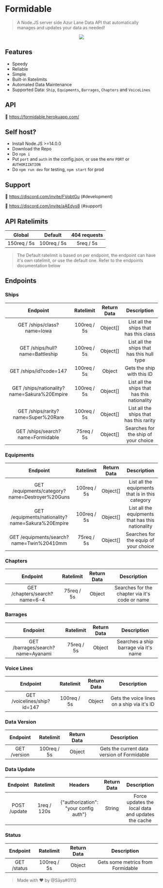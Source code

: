 # Formidable
> A Node.JS server side Azur Lane Data API that automatically manages and updates your data as needed!
<p align="center">
  <img src="https://azurlane.netojuu.com/w/images/3/3a/FormidableSummerWithoutBG.png">
</p>

## Features
* Speedy
* Reliable
* Simple
* Built-in Ratelimits
* Automated Data Maintenance
* Supported Data: `Ship`, `Equipments`, `Barrages`, `Chapters` and `VoiceLines`

## API

🔗 https://formidable.herokuapp.com/

## Self host?
* Install Node.JS >=14.0.0
* Download the Repo
* Do `npm i`
* Put `port` and `auth` in the config.json, or use the env `PORT` or `AUTHORIZATION`
* Do `npm run dev` for testing, `npm start` for prod

## Support

🔗 https://discord.com/invite/FVqbtGu (#development)

🔗 https://discord.com/invite/aAEdys8 (#support)

## API Ratelimits
| Global        | Default      | 404 requests  |
| :-----------: | :----------: | :-----------: |
| 150req / 5s | 100req / 5s | 5req / 5s |
> The Default ratelimit is based on per endpoint, the endpoint can have it's own ratelimit, or use the default one. Refer to the endpoints documentation below

## Endpoints
### Ships 
| Endpoint         | Ratelimit      | Return Data     | Description     |
| :-------------: | :------------: | :-------------: | :-------------: |
| GET /ships/class?name=Iowa | 100req / 5s | Object[] | List all the ships that has this class |
| GET /ships/hull?name=Battleship | 100req / 5s | Object[] | List all the ships that has this hull type |
| GET /ships/id?code=147 | 100req / 5s | Object | Gets the ship with this ID |
| GET /ships/nationality?name=Sakura%20Empire | 100req / 5s | Object[] | List all the ships that has this nationality |
| GET /ships/rarity?name=Super%20Rare | 100req / 5s | Object[] | List all the ships that has this rarity |
| GET /ships/search?name=Formidable | 75req / 5s | Object[] | Searches for the ship of your choice |
### Equipments
| Endpoint         | Ratelimit      | Return Data     | Description     |
| :--------------: | :------------: | :-------------: | :-------------: |
| GET /equipments/category?name=Destroyer%20Guns | 100req / 5s | Object[] | List all the equipments that is in this category |
| GET /equipments/nationality?name=Sakura%20Empire | 100req / 5s | Object[] | List all the equipments that has this nationality |
| GET /equipments/search?name=Twin%20410mm | 75req / 5s | Object[] | Searches for the equip of your choice |
### Chapters
| Endpoint         | Ratelimit      | Return Data     | Description     |
| :--------------: | :------------: | :-------------: | :-------------: |
| GET /chapters/search?name=6-4 | 75req / 5s | Object | Searches for the chapter via it's code or name |
### Barrages
| Endpoint         | Ratelimit      | Return Data     | Description     |
| :--------------: | :------------: | :-------------: | :-------------: |
| GET /barrages/search?name=Ayanami | 75req / 5s | Object | Searches a ship barrage via it's name |
### Voice Lines
| Endpoint         | Ratelimit      | Return Data     | Description     |
| :--------------: | :------------: | :-------------: | :-------------: |
| GET /voicelines/ship?id=147 | 100req / 5s | Object | Gets the voice lines on a ship via it's ID |
### Data Version
| Endpoint         | Ratelimit      | Return Data     | Description     |
| :--------------: | :------------: | :-------------: | :-------------: |
| GET /version | 100req / 5s | Object | Gets the current data version of Formidable |
### Data Update
| Endpoint         | Ratelimit      | Headers        | Return Data     | Description     |
| :--------------: | :------------: | :------------: | :-------------: | :-------------: |
| POST /update | 1req / 120s | {"authorization": "your config auth"} | String | Force updates the local data and updates the cache |
### Status
| Endpoint         | Ratelimit      | Return Data     | Description     |
| :--------------: | :------------: | :-------------: | :-------------: |
| GET /status | 100req / 5s | Object | Gets some metrics from Formidable |

> Made with ❤ by @Sāya#0113

